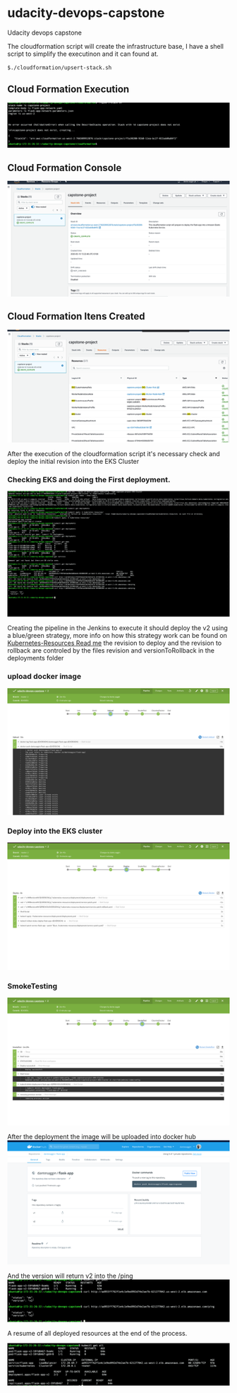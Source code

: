 # udacity-devops-capstone
Udacity devops capstone

The cloudformation script will create the infrastructure base, I have a shell script to simplify the executinon and it can found at.
```
$./cloudformation/upsert-stack.sh
```

## Cloud Formation Execution
![img-1](./screenshot/1-ExecuteCloudFormatonToCreateAll.png)
## Cloud Formation Console
![img-1](./screenshot/2-FinalExecutionCloudFormation.png)
## Cloud Formation Itens Created
![img-1](./screenshot/3-ItensCreatedByCloudFormation.png)

After the execution of the cloudformation script it's necessary check and deploy the initial revision into the EKS Cluster
### Checking EKS and doing the First deployment.
![img-1](./screenshot/4-FirstTestGettingVersion1Deployed.png)

Creating the pipeline in the Jenkins to execute it should deploy the v2 using a blue/green strategy,
more info on how this strategy work can be found on [Kubernetes-Resources Read me](./kubernetes-resources/)
the revision to deploy and the revision to rollback are controled by the files revision and versionToRollback in the deployments folder

### upload docker image
![img-1](./screenshot/5-JenkinsPrint1.png)
### Deploy into the EKS cluster
![img-1](./screenshot/6-JenkinsPrint2.png)
### SmokeTesting
![img-1](./screenshot/7-JenkinsPrint3.png)

After the deployment the image will be uploaded into docker hub
![img-1](./screenshot/8-ImageUpdatedInDockerHub.png)

And the version will return v2 into the /ping
![img-1](./screenshot/9-TestingAfterDeployment.png)

A resume of all deployed resources at the end of the process.

![img-1](./screenshot/10-AllResourcesAfterDeployment.png)
